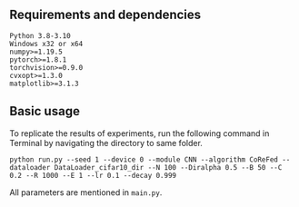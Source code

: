## Requirements and dependencies

```
Python 3.8-3.10
Windows x32 or x64
numpy>=1.19.5
pytorch>=1.8.1
torchvision>=0.9.0
cvxopt>=1.3.0
matplotlib>=3.1.3
```

## Basic usage
To replicate the results of experiments, run the following command in Terminal by navigating the directory to same folder.
```
python run.py --seed 1 --device 0 --module CNN --algorithm CoReFed --dataloader DataLoader_cifar10_dir --N 100 --Diralpha 0.5 --B 50 --C 0.2 --R 1000 --E 1 --lr 0.1 --decay 0.999
```
All parameters are mentioned in `main.py`.


